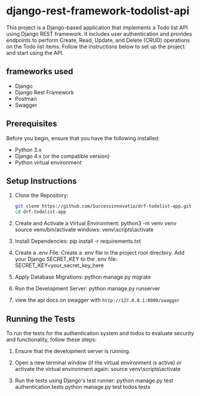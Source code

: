 # django-rest-framework-todolist-api

This project is a Django-based application that implements a Todo list API using Django REST framework. It includes user authentication and provides endpoints to perform Create, Read, Update, and Delete (CRUD) operations on the Todo list items. Follow the instructions below to set up the project and start
using the API.

## frameworks used

- Django
- Django Rest Framework
- Postman
- Swagger

## Prerequisites

Before you begin, ensure that you have the following installed:

- Python 3.x
- Django 4.x (or the compatible version)
- Python virtual environment

## Setup Instructions

1. Clone the Repository:

   ```bash
   git clone https://github.com/Successinnovatia/drf-todolist-app.git
   cd drf-todolist-app
   ```

2. Create and Activate a Virtual Environment:
   python3 -m venv venv
   source venv/bin/activate
   windows: venv\scripts\activate
3. Install Dependencies:
   pip install -r requirements.txt
4. Create a .env File:
   Create a .env file in the project root directory.
   Add your Django SECRET_KEY to the .env file:
   SECRET_KEY=your_secret_key_here
5. Apply Database Migrations:
   python manage.py migrate
6. Run the Development Server:
   python manage.py runserver
7. view the api docs on swagger with `http://127.0.0.1:8000/swagger`

## Running the Tests

To run the tests for the authentication system and todos to evaluate security and functionality, follow these steps:

1. Ensure that the development server is running.

2. Open a new terminal window (if the virtual environment is active) or activate the virtual environment again:
   source venv\scripts\activate
3. Run the tests using Django's test runner:
   python manage.py test authentication.tests
   python manage.py test todos.tests
